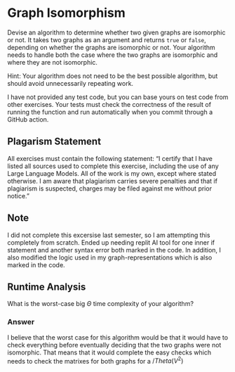 # Graph Isomorphism

Devise an algorithm to determine whether two given graphs are isomorphic or not.
It takes two graphs as an argument and returns `true` or `false`, depending on
whether the graphs are isomorphic or not. Your algorithm needs to handle both
the case where the two graphs are isomorphic and where they are not isomorphic.

Hint: Your algorithm does not need to be the best possible algorithm, but should
avoid unnecessarily repeating work.

I have not provided any test code, but you can base yours on test code from
other exercises. Your tests must check the correctness of the result of running
the function and run automatically when you commit through a GitHub action.

## Plagarism Statement

All exercises must contain the following statement:
“I certify that I have listed all sources used to complete this exercise, including the use
of any Large Language Models. All of the work is my own, except where stated
otherwise. I am aware that plagiarism carries severe penalties and that if plagiarism is
suspected, charges may be filed against me without prior notice.”

## Note
I did not complete this excersise last semester, so I am attempting this completely from scratch. Ended up needing replit AI tool for one inner if statement and another syntax error both marked in the code. In addition, I also modified the logic used in my graph-representations which is also marked in the code.


## Runtime Analysis

What is the worst-case big $\Theta$ time complexity of your algorithm?

### Answer

I believe that the worst case for this algorithm would be that it would have to check everything before eventually deciding that the two graphs were not isomorphic. That means that it would complete the easy checks which needs to check the matrixes for both graphs for a $/Theta(V^2)$

